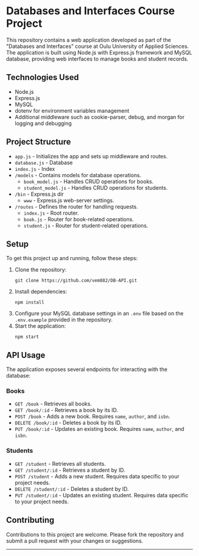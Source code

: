 # Databases and Interfaces Course Project

This repository contains a web application developed as part of the "Databases and Interfaces" course at Oulu University of Applied Sciences. The application is built using Node.js with Express.js framework and MySQL database, providing web interfaces to manage books and student records.

## Technologies Used
- Node.js
- Express.js
- MySQL
- dotenv for environment variables management
- Additional middleware such as cookie-parser, debug, and morgan for logging and debugging

## Project Structure

- `app.js` - Initializes the app and sets up middleware and routes.
- `database.js` - Database
- `index.js` - Index
- `/models` - Contains models for database operations.
  - `book_model.js` - Handles CRUD operations for books.
  - `student_model.js` - Handles CRUD operations for students.
- `/bin` - Express.js dir
  - `www` - Express.js web-server settings.
- `/routes` - Defines the router for handling requests.
  - `index.js` - Root router.
  - `book.js` - Router for book-related operations.
  - `student.js` - Router for student-related operations.
  


## Setup

To get this project up and running, follow these steps:

1. Clone the repository:
   ```
   git clone https://github.com/vem882/DB-API.git
   ```
2. Install dependencies:
   ```
   npm install
   ```
3. Configure your MySQL database settings in an `.env` file based on the `.env.example` provided in the repository.
4. Start the application:
   ```
   npm start
   ```

## API Usage

The application exposes several endpoints for interacting with the database:

### Books
- `GET /book` - Retrieves all books.
- `GET /book/:id` - Retrieves a book by its ID.
- `POST /book` - Adds a new book. Requires `name`, `author`, and `isbn`.
- `DELETE /book/:id` - Deletes a book by its ID.
- `PUT /book/:id` - Updates an existing book. Requires `name`, `author`, and `isbn`.

### Students
- `GET /student` - Retrieves all students.
- `GET /student/:id` - Retrieves a student by ID.
- `POST /student` - Adds a new student. Requires data specific to your project needs.
- `DELETE /student/:id` - Deletes a student by ID.
- `PUT /student/:id` - Updates an existing student. Requires data specific to your project needs.

## Contributing

Contributions to this project are welcome. Please fork the repository and submit a pull request with your changes or suggestions.

---
